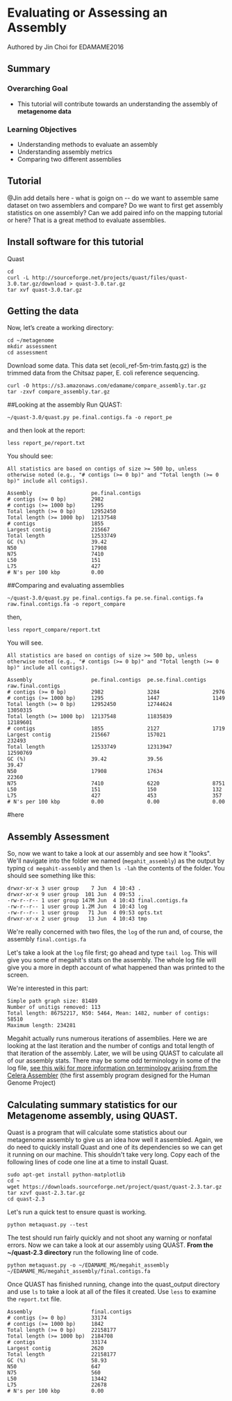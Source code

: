 # Evaluating or Assessing an Assembly 

Authored by Jin Choi for EDAMAME2016 

## Summary

### Overarching Goal
* This tutorial will contribute towards an understanding the assembly of **metagenome data**

### Learning Objectives
* Understanding methods to evaluate an assembly
* Understanding assembly metrics
* Comparing two different assemblies 

## Tutorial
@Jin add details here - what is goign on -- do we want to assemble same dataset on two assemblers and compare?  Do we want to first get assembly statistics on one assembly?  Can we add paired info on the mapping tutorial or here?  That is a great method to evaluate assemblies.


## Install software for this tutorial
Quast
```
cd
curl -L http://sourceforge.net/projects/quast/files/quast-3.0.tar.gz/download > quast-3.0.tar.gz
tar xvf quast-3.0.tar.gz
```

## Getting the data
Now, let’s create a working directory:
```
cd ~/metagenome
mkdir assessment
cd assessment
```

Download some data. This data set (ecoli_ref-5m-trim.fastq.gz) is the trimmed data from the Chitsaz paper, E. coli reference sequencing.
```
curl -O https://s3.amazonaws.com/edamame/compare_assembly.tar.gz
tar -zxvf compare_assembly.tar.gz
```

##Looking at the assembly
Run QUAST:
```
~/quast-3.0/quast.py pe.final.contigs.fa -o report_pe
```
and then look at the report:
```
less report_pe/report.txt
```
You should see:
```
All statistics are based on contigs of size >= 500 bp, unless otherwise noted (e.g., "# contigs (>= 0 bp)" and "Total length (>= 0 bp)" include all contigs).

Assembly                   pe.final.contigs
# contigs (>= 0 bp)        2982            
# contigs (>= 1000 bp)     1295            
Total length (>= 0 bp)     12952450        
Total length (>= 1000 bp)  12137548        
# contigs                  1855            
Largest contig             215667          
Total length               12533749        
GC (%)                     39.42           
N50                        17908           
N75                        7410            
L50                        151             
L75                        427             
# N's per 100 kbp          0.00 
```

##Comparing and evaluating assemblies 
```
~/quast-3.0/quast.py pe.final.contigs.fa pe.se.final.contigs.fa raw.final.contigs.fa -o report_compare
```
then,
```
less report_compare/report.txt
```
You will see.
```
All statistics are based on contigs of size >= 500 bp, unless otherwise noted (e.g., "# contigs (>= 0 bp)" and "Total length (>= 0 bp)" include all contigs).

Assembly                   pe.final.contigs  pe.se.final.contigs  raw.final.contigs
# contigs (>= 0 bp)        2982              3284                 2976             
# contigs (>= 1000 bp)     1295              1447                 1149             
Total length (>= 0 bp)     12952450          12744624             13050315         
Total length (>= 1000 bp)  12137548          11835839             12189601         
# contigs                  1855              2127                 1719             
Largest contig             215667            157021               232493           
Total length               12533749          12313947             12590769         
GC (%)                     39.42             39.56                39.47            
N50                        17908             17634                22360            
N75                        7410              6220                 8751             
L50                        151               150                  132              
L75                        427               453                  357              
# N's per 100 kbp          0.00              0.00                 0.00

```

#here
## Assembly Assessment

So, now we want to take a look at our assembly and see how it "looks".  We'll navigate into the folder we named (`megahit_assembly`) as the output by typing `cd megahit-assembly` and then `ls -lah` the contents of the folder.  You should see something like this:

```
drwxr-xr-x 3 user group    7 Jun  4 10:43 .
drwxr-xr-x 9 user group  101 Jun  4 09:53 ..
-rw-r--r-- 1 user group 147M Jun  4 10:43 final.contigs.fa
-rw-r--r-- 1 user group 1.2M Jun  4 10:43 log
-rw-r--r-- 1 user group   71 Jun  4 09:53 opts.txt
drwxr-xr-x 2 user group   13 Jun  4 10:43 tmp
```

We're really concerned with two files, the `log` of the run and, of course, the assembly `final.contigs.fa`

Let's take a look at the `log` file first; go ahead and type `tail log`.  This will give you some of megahit's stats on the assembly.  The whole log file will give you a more in depth account of what happened than was printed to the screen.

We're interested in this part:

```
Simple path graph size: 81489
Number of unitigs removed: 113
Total length: 86752217, N50: 5464, Mean: 1482, number of contigs: 58510
Maximum length: 234281
```

Megahit actually runs numerous iterations of assemblies. Here we are looking at the last iteration and the number of contigs and total length of that iteration of the assembly. Later, we will be using QUAST to calculate all of our assembly stats.  There may be some odd terminology in some of the log file, [see this wiki for more information on terminology arising from the Celera Assembler](http://wgs-assembler.sourceforge.net/wiki/index.php/Celera_Assembler_Terminology) (the first assembly program designed for the Human Genome Project)

## Calculating summary statistics for our Metagenome assembly, using QUAST. 

Quast is a program that will calculate some statistics about our metagenome assembly to give us an idea how well it assembled. Again, we do need to quickly install Quast and one of its dependencies so we can get it running on our machine. This shouldn't take very long. Copy each of the following lines of code one line at a time to install Quast.

```
sudo apt-get install python-matplotlib
cd ~
wget https://downloads.sourceforge.net/project/quast/quast-2.3.tar.gz
tar xzvf quast-2.3.tar.gz
cd quast-2.3
```

Let's run a quick test to ensure quast is working. 
```
python metaquast.py --test
```

The test should run fairly quickly and not shoot any warning or nonfatal errors. 
Now we can take a look at our assembly using QUAST. **From the ~/quast-2.3 directory** run the following line of code. 
```
python metaquast.py -o ~/EDAMAME_MG/megahit_assembly ~/EDAMAME_MG/megahit_assembly/final.contigs.fa 
```
Once QUAST has finished running, change into the quast_output directory and use `ls` to take a look at all of the files it created. Use `less` to examine the `report.txt` file. 
```
Assembly                   final.contigs
# contigs (>= 0 bp)        33174        
# contigs (>= 1000 bp)     1842         
Total length (>= 0 bp)     22158177     
Total length (>= 1000 bp)  2184708      
# contigs                  33174        
Largest contig             2620         
Total length               22158177     
GC (%)                     58.93        
N50                        647          
N75                        560          
L50                        13442        
L75                        22678        
# N's per 100 kbp          0.00
```
  
